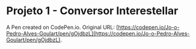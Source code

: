 # Projeto 1 - Conversor Interestellar

A Pen created on CodePen.io. Original URL: [https://codepen.io/Jo-o-Pedro-Alves-Goulart/pen/gOjdbzL](https://codepen.io/Jo-o-Pedro-Alves-Goulart/pen/gOjdbzL).

